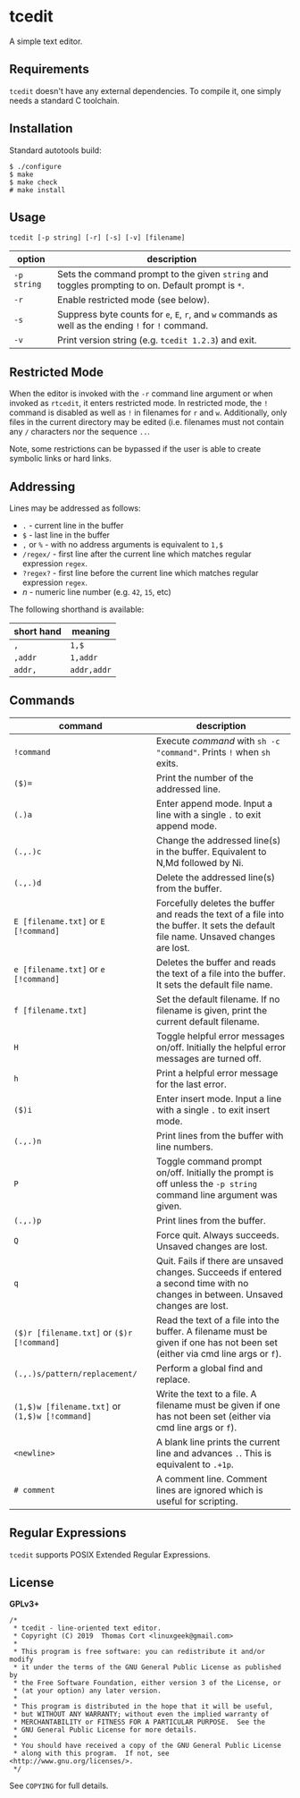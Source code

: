 # tcedit

A simple text editor.

## Requirements

`tcedit` doesn't have any external dependencies. To compile it, one simply needs a standard C toolchain.

## Installation

Standard autotools build:

```
$ ./configure
$ make
$ make check
# make install
```

## Usage

```
tcedit [-p string] [-r] [-s] [-v] [filename]
```

| option      | description                                                                                         |
| ----------- | --------------------------------------------------------------------------------------------------- |
| `-p string` | Sets the command prompt to the given `string` and toggles prompting to on. Default prompt is `*`.   |
| `-r`        | Enable restricted mode (see below).                                                                 |
| `-s`        | Suppress byte counts for `e`, `E`, `r`, and `w` commands as well as the ending `!` for `!` command. |
| `-v`        | Print version string (e.g. `tcedit 1.2.3`) and exit.                                                |

## Restricted Mode

When the editor is invoked with the `-r` command line argument or when invoked as `rtcedit`,
it enters restricted mode. In restricted mode, the `!` command is disabled as well as `!` in filenames for `r` and `w`.
Additionally, only files in the current directory may be edited (i.e. filenames must not contain any `/` characters
nor the sequence `..`.

Note, some restrictions can be bypassed if the user is able to create symbolic links or hard links.

## Addressing

Lines may be addressed as follows:

* `.` - current line in the buffer
* `$` - last line in the buffer
* `,` or `%` - with no address arguments is equivalent to `1,$`
* `/regex/` - first line after the current line which matches regular expression `regex`.
* `?regex?` - first line before the current line which matches regular expression `regex`.
* _n_ - numeric line number (e.g. `42`, `15`, etc)

The following shorthand is available:

| short hand | meaning     |
| ---------- | ----------- |
| `,`        | `1,$`       |
| `,addr`    | `1,addr`    |
| `addr,`    | `addr,addr` |

## Commands

| command                            | description                                                                                                                          |
| ---------------------------------- | ------------------------------------------------------------------------------------------------------------------------------------ |
| `!command`                         | Execute *command* with `sh -c "command"`. Prints `!` when `sh` exits.                                                                |
| `($)=`                             | Print the number of the addressed line.                                                                                              |
| `(.)a`                             | Enter append mode. Input a line with a single `.` to exit append mode.                                                               |
| `(.,.)c`                           | Change the addressed line(s) in the buffer. Equivalent to N,Md followed by Ni.                                                       |
| `(.,.)d`                           | Delete the addressed line(s) from the buffer.                                                                                        |
| `E [filename.txt]` or `E  [!command]`      | Forcefully deletes the buffer and reads the text of a file into the buffer. It sets the default file name. Unsaved changes are lost. |
| `e [filename.txt]` or `e [!command]`      | Deletes the buffer and reads the text of a file into the buffer. It sets the default file name.                                      |
| `f [filename.txt]`                 | Set the default filename. If no filename is given, print the current default filename.                                               |
| `H`                                | Toggle helpful error messages on/off. Initially the helpful error messages are turned off.                                           |
| `h`                                | Print a helpful error message for the last error.                                                                                    |
| `($)i`                             | Enter insert mode. Input a line with a single `.` to exit insert mode.                                                               |
| `(.,.)n`                           | Print lines from the buffer with line numbers.                                                                                       |
| `P`                                | Toggle command prompt on/off. Initially the prompt is off unless the `-p string` command line argument was given.                    |
| `(.,.)p`                           | Print lines from the buffer.                                                                                                         |
| `Q`                                | Force quit. Always succeeds. Unsaved changes are lost.                                                                               |
| `q`                                | Quit. Fails if there are unsaved changes. Succeeds if entered a second time with no changes in between. Unsaved changes are lost.    |
| `($)r [filename.txt]` or `($)r [!command]`   | Read the text of a file into the buffer. A filename must be given if one has not been set (either via cmd line args or `f`).         |
| `(.,.)s/pattern/replacement/`      | Perform a global find and replace.
| `(1,$)w [filename.txt]` or `(1,$)w [!command]` | Write the text to a file. A filename must be given if one has not been set (either via cmd line args or `f`).                        |
| `<newline>`                        | A blank line prints the current line and advances `.`. This is equivalent to `.+1p`.                                                 |
| `# comment`                        | A comment line. Comment lines are ignored which is useful for scripting.                                                             |

## Regular Expressions

`tcedit` supports POSIX Extended Regular Expressions.

## License

**GPLv3+**

```
/*
 * tcedit - line-oriented text editor.
 * Copyright (C) 2019  Thomas Cort <linuxgeek@gmail.com>
 *
 * This program is free software: you can redistribute it and/or modify
 * it under the terms of the GNU General Public License as published by
 * the Free Software Foundation, either version 3 of the License, or
 * (at your option) any later version.
 *
 * This program is distributed in the hope that it will be useful,
 * but WITHOUT ANY WARRANTY; without even the implied warranty of
 * MERCHANTABILITY or FITNESS FOR A PARTICULAR PURPOSE.  See the
 * GNU General Public License for more details.
 *
 * You should have received a copy of the GNU General Public License
 * along with this program.  If not, see <http://www.gnu.org/licenses/>.
 */
```

See `COPYING` for full details.
